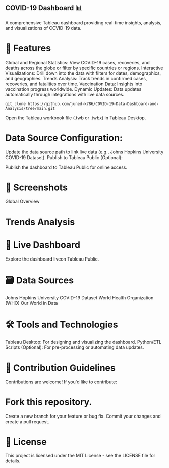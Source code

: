 ##  COVID-19 Dashboard 📊
A comprehensive Tableau dashboard providing real-time insights, analysis, and visualizations of COVID-19 data.

# 🌟 Features
Global and Regional Statistics: View COVID-19 cases, recoveries, and deaths across the globe or filter by specific countries or regions.
Interactive Visualizations: Drill down into the data with filters for dates, demographics, and geographies.
Trends Analysis: Track trends in confirmed cases, recoveries, and fatalities over time.
Vaccination Data: Insights into vaccination progress worldwide.
Dynamic Updates: Data updates automatically through integrations with live data sources.

``` git clone https://github.com/juned-k786/COVID-19-Data-Dashboard-and-Analysis/tree/main.git ```

Open the Tableau workbook file (.twb or .twbx) in Tableau Desktop.

# Data Source Configuration:

Update the data source path to link live data (e.g., Johns Hopkins University COVID-19 Dataset).
Publish to Tableau Public (Optional):

Publish the dashboard to Tableau Public for online access.
# 📸 Screenshots
Global Overview

# Trends Analysis

# 🔗 Live Dashboard

Explore the dashboard liveon Tableau Public.

 # 🗃️ Data Sources
 
Johns Hopkins University COVID-19 Dataset
World Health Organization (WHO)
Our World in Data
# 🛠️ Tools and Technologies
Tableau Desktop: For designing and visualizing the dashboard.
Python/ETL Scripts (Optional): For pre-processing or automating data updates.
#  🙌 Contribution Guidelines
Contributions are welcome! If you'd like to contribute:

# Fork this repository.
Create a new branch for your feature or bug fix.
Commit your changes and create a pull request.
# 📄 License
This project is licensed under the MIT License - see the LICENSE file for details.
